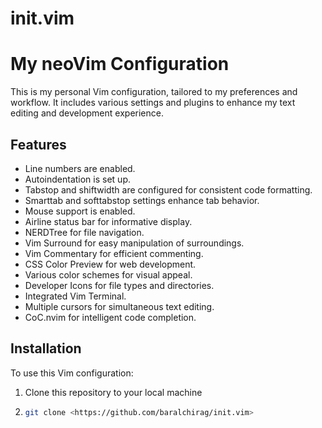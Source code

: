 # init.vim
# My neoVim Configuration

This is my personal Vim configuration, tailored to my preferences and workflow. It includes various settings and plugins to enhance my text editing and development experience.



## Features

- Line numbers are enabled.
- Autoindentation is set up.
- Tabstop and shiftwidth are configured for consistent code formatting.
- Smarttab and softtabstop settings enhance tab behavior.
- Mouse support is enabled.
- Airline status bar for informative display.
- NERDTree for file navigation.
- Vim Surround for easy manipulation of surroundings.
- Vim Commentary for efficient commenting.
- CSS Color Preview for web development.
- Various color schemes for visual appeal.
- Developer Icons for file types and directories.
- Integrated Vim Terminal.
- Multiple cursors for simultaneous text editing.
- CoC.nvim for intelligent code completion.

## Installation

To use this Vim configuration:

1. Clone this repository to your local machine
2. ```bash
   git clone <https://github.com/baralchirag/init.vim>
